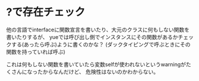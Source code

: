 # ?で存在チェック

他の言語でinterfaceに関数宣言を書いたり、大元のクラスに何もしない関数を書いたりするが、
yueでは呼び出し側でインスタンスにその関数があるかチェックする(あったら呼ぶ)ように書くのかな？
(ダックタイピングで呼ぶときにその関数を持っていれば呼ぶ)

これは何もしない関数を書いていたら変数selfが使われないというwarningがたくさんになったからなんだけど、
危険性はないのかわからない。
